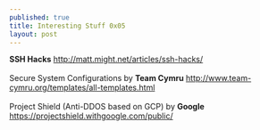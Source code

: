 ```yaml
---
published: true
title: Interesting Stuff 0x05
layout: post
---
```

<strong>SSH Hacks</strong>
<a target="_blank" href="http://matt.might.net/articles/ssh-hacks/">http://matt.might.net/articles/ssh-hacks/</a><br><br>
Secure System Configurations by <strong>Team Cymru</strong>
<a target="_blank" href="http://www.team-cymru.org/templates/all-templates.html">http://www.team-cymru.org/templates/all-templates.html</a><br><br>
Project Shield (Anti-DDOS based on GCP) by <strong>Google</strong>
<a target="_blank" href="https://projectshield.withgoogle.com/public/">https://projectshield.withgoogle.com/public/</a><br><br>
